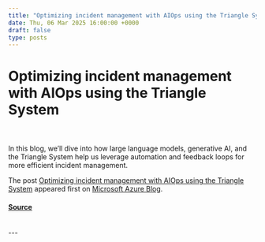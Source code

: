 ```yaml
---
title: "Optimizing incident management with AIOps using the Triangle System"
date: Thu, 06 Mar 2025 16:00:00 +0000
draft: false
type: posts
---
```

# Optimizing incident management with AIOps using the Triangle System

<br/>

<br/>
In this blog, we’ll dive into how large language models, generative AI, and the Triangle System help us leverage automation and feedback loops for more efficient incident management.

The post [Optimizing incident management with AIOps using the Triangle System](https://azure.microsoft.com/en-us/blog/optimizing-incident-management-with-aiops-using-the-triangle-system/) appeared first on [Microsoft Azure Blog](https://azure.microsoft.com/en-us/blog).

#### [Source](https://azure.microsoft.com/en-us/blog/optimizing-incident-management-with-aiops-using-the-triangle-system/)

<br/>
---
